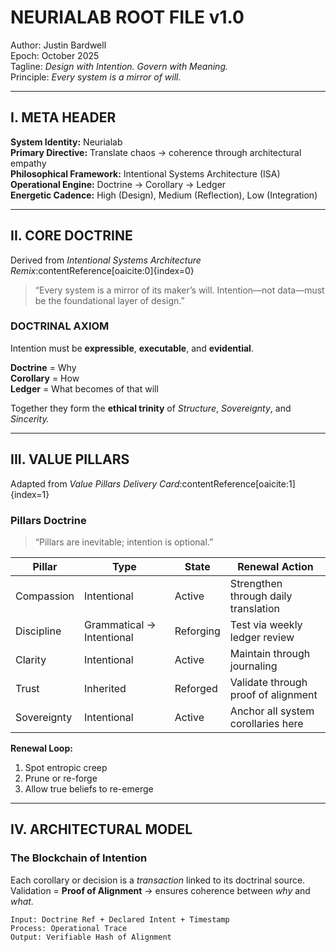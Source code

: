 # NEURIALAB ROOT FILE v1.0
Author: Justin Bardwell  
Epoch: October 2025  
Tagline: *Design with Intention. Govern with Meaning.*  
Principle: *Every system is a mirror of will.*

---

## I. META HEADER
**System Identity:** Neurialab  
**Primary Directive:** Translate chaos → coherence through architectural empathy  
**Philosophical Framework:** Intentional Systems Architecture (ISA)  
**Operational Engine:** Doctrine → Corollary → Ledger  
**Energetic Cadence:** High (Design), Medium (Reflection), Low (Integration)

---

## II. CORE DOCTRINE
Derived from *Intentional Systems Architecture Remix*:contentReference[oaicite:0]{index=0}  

> “Every system is a mirror of its maker’s will. Intention—not data—must be the foundational layer of design.”

### DOCTRINAL AXIOM
Intention must be **expressible**, **executable**, and **evidential**.

**Doctrine** = Why  
**Corollary** = How  
**Ledger** = What becomes of that will  

Together they form the **ethical trinity** of *Structure*, *Sovereignty*, and *Sincerity.*

---

## III. VALUE PILLARS
Adapted from *Value Pillars Delivery Card*:contentReference[oaicite:1]{index=1}

### Pillars Doctrine
> “Pillars are inevitable; intention is optional.”

| Pillar | Type | State | Renewal Action |
|--------|------|--------|----------------|
| Compassion | Intentional | Active | Strengthen through daily translation |
| Discipline | Grammatical → Intentional | Reforging | Test via weekly ledger review |
| Clarity | Intentional | Active | Maintain through journaling |
| Trust | Inherited | Reforged | Validate through proof of alignment |
| Sovereignty | Intentional | Active | Anchor all system corollaries here |

**Renewal Loop:**  
1. Spot entropic creep  
2. Prune or re-forge  
3. Allow true beliefs to re-emerge

---

## IV. ARCHITECTURAL MODEL
### The Blockchain of Intention
Each corollary or decision is a *transaction* linked to its doctrinal source.  
Validation = **Proof of Alignment** → ensures coherence between *why* and *what.*

```pseudo
Input: Doctrine Ref + Declared Intent + Timestamp
Process: Operational Trace
Output: Verifiable Hash of Alignment
